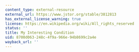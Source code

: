 ```yaml
---
content_type: external-resource
external_url: https://www.jstor.org/stable/3812813
has_external_license_warning: true
license: https://en.wikipedia.org/wiki/All_rights_reserved
status: ''
title: My Interesting Condition
uid: 8700d063-248c-4f9a-966e-94b8699c2a4e
wayback_url: ''
---
```

